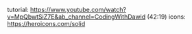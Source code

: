 tutorial: https://www.youtube.com/watch?v=MpQbwtSiZ7E&ab_channel=CodingWithDawid (42:19)
icons: https://heroicons.com/solid

